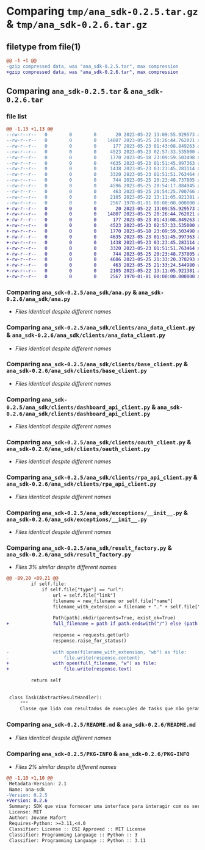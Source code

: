 # Comparing `tmp/ana_sdk-0.2.5.tar.gz` & `tmp/ana_sdk-0.2.6.tar.gz`

## filetype from file(1)

```diff
@@ -1 +1 @@
-gzip compressed data, was "ana_sdk-0.2.5.tar", max compression
+gzip compressed data, was "ana_sdk-0.2.6.tar", max compression
```

## Comparing `ana_sdk-0.2.5.tar` & `ana_sdk-0.2.6.tar`

### file list

```diff
@@ -1,13 +1,13 @@
--rw-r--r--   0        0        0       20 2023-05-22 13:09:55.929573 ana_sdk-0.2.5/ana_sdk/__init__.py
--rw-r--r--   0        0        0    14807 2023-05-25 20:26:44.762021 ana_sdk-0.2.5/ana_sdk/ana.py
--rw-r--r--   0        0        0      177 2023-05-23 01:43:08.849263 ana_sdk-0.2.5/ana_sdk/clients/__init__.py
--rw-r--r--   0        0        0     4523 2023-05-23 02:57:33.535000 ana_sdk-0.2.5/ana_sdk/clients/ana_data_client.py
--rw-r--r--   0        0        0     1770 2023-05-18 23:09:59.503498 ana_sdk-0.2.5/ana_sdk/clients/base_client.py
--rw-r--r--   0        0        0     4635 2023-05-23 01:51:45.997363 ana_sdk-0.2.5/ana_sdk/clients/dashboard_api_client.py
--rw-r--r--   0        0        0     1438 2023-05-23 03:23:45.283114 ana_sdk-0.2.5/ana_sdk/clients/oauth_client.py
--rw-r--r--   0        0        0     3320 2023-05-23 01:51:51.763464 ana_sdk-0.2.5/ana_sdk/clients/rpa_api_client.py
--rw-r--r--   0        0        0      744 2023-05-25 20:23:48.737805 ana_sdk-0.2.5/ana_sdk/exceptions/__init__.py
--rw-r--r--   0        0        0     4596 2023-05-25 20:54:17.884945 ana_sdk-0.2.5/ana_sdk/result_factory.py
--rw-r--r--   0        0        0      463 2023-05-25 20:54:25.700766 ana_sdk-0.2.5/pyproject.toml
--rw-r--r--   0        0        0     2105 2023-05-22 13:11:05.921381 ana_sdk-0.2.5/README.md
--rw-r--r--   0        0        0     2567 1970-01-01 00:00:00.000000 ana_sdk-0.2.5/PKG-INFO
+-rw-r--r--   0        0        0       20 2023-05-22 13:09:55.929573 ana_sdk-0.2.6/ana_sdk/__init__.py
+-rw-r--r--   0        0        0    14807 2023-05-25 20:26:44.762021 ana_sdk-0.2.6/ana_sdk/ana.py
+-rw-r--r--   0        0        0      177 2023-05-23 01:43:08.849263 ana_sdk-0.2.6/ana_sdk/clients/__init__.py
+-rw-r--r--   0        0        0     4523 2023-05-23 02:57:33.535000 ana_sdk-0.2.6/ana_sdk/clients/ana_data_client.py
+-rw-r--r--   0        0        0     1770 2023-05-18 23:09:59.503498 ana_sdk-0.2.6/ana_sdk/clients/base_client.py
+-rw-r--r--   0        0        0     4635 2023-05-23 01:51:45.997363 ana_sdk-0.2.6/ana_sdk/clients/dashboard_api_client.py
+-rw-r--r--   0        0        0     1438 2023-05-23 03:23:45.283114 ana_sdk-0.2.6/ana_sdk/clients/oauth_client.py
+-rw-r--r--   0        0        0     3320 2023-05-23 01:51:51.763464 ana_sdk-0.2.6/ana_sdk/clients/rpa_api_client.py
+-rw-r--r--   0        0        0      744 2023-05-25 20:23:48.737805 ana_sdk-0.2.6/ana_sdk/exceptions/__init__.py
+-rw-r--r--   0        0        0     4686 2023-05-25 21:33:20.370293 ana_sdk-0.2.6/ana_sdk/result_factory.py
+-rw-r--r--   0        0        0      463 2023-05-25 21:33:24.544980 ana_sdk-0.2.6/pyproject.toml
+-rw-r--r--   0        0        0     2105 2023-05-22 13:11:05.921381 ana_sdk-0.2.6/README.md
+-rw-r--r--   0        0        0     2567 1970-01-01 00:00:00.000000 ana_sdk-0.2.6/PKG-INFO
```

### Comparing `ana_sdk-0.2.5/ana_sdk/ana.py` & `ana_sdk-0.2.6/ana_sdk/ana.py`

 * *Files identical despite different names*

### Comparing `ana_sdk-0.2.5/ana_sdk/clients/ana_data_client.py` & `ana_sdk-0.2.6/ana_sdk/clients/ana_data_client.py`

 * *Files identical despite different names*

### Comparing `ana_sdk-0.2.5/ana_sdk/clients/base_client.py` & `ana_sdk-0.2.6/ana_sdk/clients/base_client.py`

 * *Files identical despite different names*

### Comparing `ana_sdk-0.2.5/ana_sdk/clients/dashboard_api_client.py` & `ana_sdk-0.2.6/ana_sdk/clients/dashboard_api_client.py`

 * *Files identical despite different names*

### Comparing `ana_sdk-0.2.5/ana_sdk/clients/oauth_client.py` & `ana_sdk-0.2.6/ana_sdk/clients/oauth_client.py`

 * *Files identical despite different names*

### Comparing `ana_sdk-0.2.5/ana_sdk/clients/rpa_api_client.py` & `ana_sdk-0.2.6/ana_sdk/clients/rpa_api_client.py`

 * *Files identical despite different names*

### Comparing `ana_sdk-0.2.5/ana_sdk/exceptions/__init__.py` & `ana_sdk-0.2.6/ana_sdk/exceptions/__init__.py`

 * *Files identical despite different names*

### Comparing `ana_sdk-0.2.5/ana_sdk/result_factory.py` & `ana_sdk-0.2.6/ana_sdk/result_factory.py`

 * *Files 3% similar despite different names*

```diff
@@ -89,20 +89,21 @@
         if self.file:
             if self.file["type"] == "url":
                 url = self.file["link"]
                 filename = new_filename or self.file["name"]
                 filename_with_extension = filename + "." + self.file["extension"]
 
                 Path(path).mkdir(parents=True, exist_ok=True)
+                full_filename = path if path.endswith("/") else (path + "/") + filename_with_extension
 
                 response = requests.get(url)
                 response.raise_for_status()
 
-                with open(filename_with_extension, "wb") as file:
-                    file.write(response.content)
+                with open(full_filename, "w") as file:
+                    file.write(response.text)
 
         return self
 
 
 class Task(AbstractResultHandler):
     """
     Classe que lida com resultados de execuções de tasks que não geram
```

### Comparing `ana_sdk-0.2.5/README.md` & `ana_sdk-0.2.6/README.md`

 * *Files identical despite different names*

### Comparing `ana_sdk-0.2.5/PKG-INFO` & `ana_sdk-0.2.6/PKG-INFO`

 * *Files 2% similar despite different names*

```diff
@@ -1,10 +1,10 @@
 Metadata-Version: 2.1
 Name: ana-sdk
-Version: 0.2.5
+Version: 0.2.6
 Summary: SDK que visa fornecer uma interface para interagir com os serviços ANA.
 License: MIT
 Author: Jovane Mafort
 Requires-Python: >=3.11,<4.0
 Classifier: License :: OSI Approved :: MIT License
 Classifier: Programming Language :: Python :: 3
 Classifier: Programming Language :: Python :: 3.11
```


